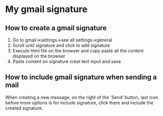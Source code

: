 # My gmail signature

## How to create a gmail signature

1. Go to gmail->settings->see all settings->general
2. Scroll until signature and click to add signature
3. Execute html file on the browser and copy paste all the content displayed on the browser
4. Paste content on signature creat text input and save

## How to include gmail signature when sending a mail

When creating a new message, on the right of the 'Send' button, last icon before more options is for include signature, click there and include the created signature.
